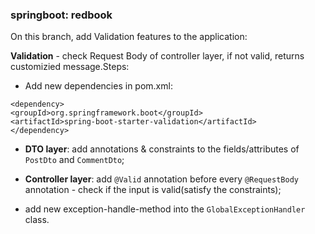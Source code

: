 ### springboot: redbook
On this branch, add Validation features to the application:

**Validation** - check Request Body of controller layer, if not valid, returns customizied message.Steps:

- Add new dependencies in pom.xml:
```
<dependency>
<groupId>org.springframework.boot</groupId>
<artifactId>spring-boot-starter-validation</artifactId>
</dependency>
```

- **DTO layer**: add annotations & constraints to the fields/attributes of `PostDto` and `CommentDto`;

- **Controller layer**: add `@Valid` annotation before every `@RequestBody` annotation - check if the input is valid(satisfy the constraints);

- add new exception-handle-method into the `GlobalExceptionHandler` class.
